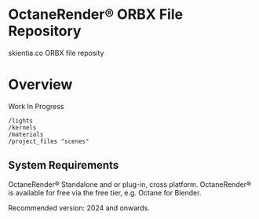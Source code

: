 # OctaneRender® ORBX File Repository

skientia.co ORBX file reposity

# Overview

Work In Progress

    /lights
    /kernels
    /materials
    /project_files "scenes"


## System Requirements

OctaneRender® Standalone and or plug-in, cross platform.
OctaneRender® is available for free via the free tier, e.g. Octane for Blender.

Recommended version: 2024 and onwards.

